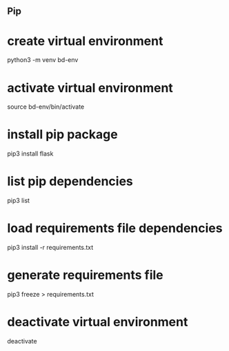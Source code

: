 

## Pip

# create virtual environment
python3 -m venv bd-env

# activate virtual environment
source bd-env/bin/activate

# install pip package
pip3 install flask

# list pip dependencies
pip3 list

# load requirements file dependencies
pip3 install -r requirements.txt

# generate requirements file
pip3 freeze > requirements.txt

# deactivate virtual environment
deactivate

